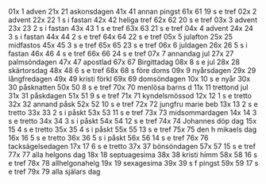 01x 1 adven		21x 21 askonsdagen	41x 41 annan pingst	61x 61 19 s e tref
02x 2 advent		22x 22 1 s i fastan	42x 42 heliga tref	62x 62 20 s e tref
03x 3 advent		23x 23 2 s i fastan	43x 43 1 s e tref	63x 63 21 s e tref
04x 4 advent		24x 24 3 s i fastan	44x 44 2 s e tref	64x 64 22 s e tref
05x 5 julafton		25x 25 midfastos	45x 45 3 s e tref	65x 65 23 s e tref
06x 6 juldagen		26x 26 5 s i fastan	46x 46 4 s e tref	66x 66 24 s e tref
07x 7 annandag jul	27x 27 palmsöndagen	47x 47 apostlad		67x 67 Birgittadag
08x 8 s e jul		28x 28 skärtorsdag	48x 48 6 s e tref	68x 68 s före doms
09x 9 nyårsdagen	29x 29 långfredagen	49x 49 kristi förkl	69x 69 domsöndagen
10x 10 s e nyår		30x 30 påsknatten	50x 50 8 s e tref	70x 70 menlösa barns d
11x 11 trettond jul	31x 31 påskdagen	51x 51 9 s e tref	71x 71 kyndelsmössod
12x 12 1 s e tretto	32x 32 annand påsk	52x 52 10 s e tref	72x 72 jungfru marie beb
13x 13 2 s e tretto	33x 33 2 s i påskt	53x 53 11 s e tref	73x 73 midsommardagen
14x 14 3 s e tretto	34x 34 3 s i påskt	54x 54 12 s e tref	74x 74 Johannes döp dag
15x 15 4 s e tretto	35x 35 4 s i påskt	55x 55 13 s e tref	75x 75 den h mikaels dag
16x 16 5 s e tretto	36x 36 5 s i påskt	56x 56 14 s e tref	76x 76 tacksägelsedagen
17x 17 6 s e tretto	37x 37 bönsöndagen	57x 57 15 s e tref	77x 77 alla helgons dag
18x 18 septuagesima	38x 38 kristi himm 	58x 58 16 s e tref	78x 78 allhelgonahelg
19x 19 sexagesima	39x 39 s f pingst	59x 59 17 s e tref	79x 79 alla själars dag
